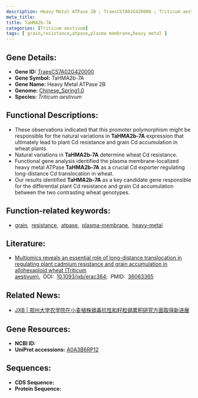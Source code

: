 ```yaml
---
description: Heavy Metal ATPase 2B ; TraesCS7A02G420000 ; Triticum aestivum
meta_title:
title: TaHMA2b-7A
categories: [Triticum aestivum]
tags: [ grain,resistance,atpase,plasma membrane,heavy metal ]
---
```


## Gene Details:
- **Gene ID:**	[TraesCS7A02G420000](https://ensembl.gramene.org/Triticum_aestivum/Gene/Summary?g=TraesCS7A02G420000)
- **Gene Symbol:** TaHMA2b-7A
- **Gene Name:** Heavy Metal ATPase 2B
- **Genome:** [Chinese_Spring1.0](https://ensembl.gramene.org/Triticum_aestivum/Info/Index)
- **Species:** *Triticum aestivum*

## Functional Descriptions:
   - These observations indicated that this promoter polymorphism might be responsible for the natural variations in **TaHMA2b-7A** expression that ultimately lead to plant Cd resistance and grain Cd accumulation in wheat plants.
   - Natural variations in **TaHMA2b-7A** determine wheat Cd resistance.
   - Functional gene analysis identified the plasma membrane-localized heavy metal ATPase **TaHMA2b-7A** as a crucial Cd exporter regulating long-distance Cd translocation in wheat.
   - Our results identified **TaHMA2b-7A** as a key candidate gene responsible for the differential plant Cd resistance and grain Cd accumulation between the two contrasting wheat genotypes.

## Function-related keywords:
   - [grain](/tags/grain/),&nbsp;&nbsp;[resistance](/tags/resistance/),&nbsp;&nbsp;[atpase](/tags/atpase/),&nbsp;&nbsp;[plasma-membrane](/tags/plasma-membrane/),&nbsp;&nbsp;[heavy-metal](/tags/heavy-metal/)

## Literature:
   - [Multiomics reveals an essential role of long-distance translocation in regulating plant cadmium resistance and grain accumulation in allohexaploid wheat (Triticum aestivum).]( https://academic.oup.com/jxb/article/73/22/7516/6692367?login=true)&nbsp;&nbsp;DOI:&nbsp;&nbsp;[10.1093/jxb/erac364](https://academic.oup.com/jxb/article/73/22/7516/6692367?login=true);&nbsp;&nbsp;PMID:&nbsp;&nbsp;[36063365](https://pubmed.ncbi.nlm.nih.gov/36063365/)

## Related News:
   - [JXB | 郑州大学农学院在小麦植株镉毒抗性和籽粒镉累积研究方面取得新进展](https://mp.weixin.qq.com/s?__biz=Mzg3MDEwNDEyMg==&mid=2247537930&idx=3&sn=ac30a5fb436dc1eee4674b6d9473c589&chksm=ce90f85ff9e77149c7499351dace7e9365e4d6a1b98d8f4a8d9cb05c2ca53cf013b66882d98d&scene=27#wechat_redirect)

## Gene Resources:
- **NCBI ID:**  [](https://www.ncbi.nlm.nih.gov/gene/?term=)
- **UniProt accessions:** [A0A3B6RP12](https://www.uniprot.org/uniprotkb/A0A3B6RP12/entry)



## Sequences:
- **CDS Sequence:**
- **Protein Sequence:**
